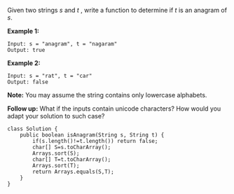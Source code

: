 Given two strings *s* and *t* , write a function to determine if *t* is an anagram of *s*.

**Example 1:**

```
Input: s = "anagram", t = "nagaram"
Output: true
```

**Example 2:**

```
Input: s = "rat", t = "car"
Output: false
```

**Note:**
You may assume the string contains only lowercase alphabets.

**Follow up:**
What if the inputs contain unicode characters? How would you adapt your solution to such case?



```
class Solution {
    public boolean isAnagram(String s, String t) {
        if(s.length()!=t.length()) return false;
        char[] S=s.toCharArray();
        Arrays.sort(S);
        char[] T=t.toCharArray();
        Arrays.sort(T);
        return Arrays.equals(S,T);
    }
}
```

